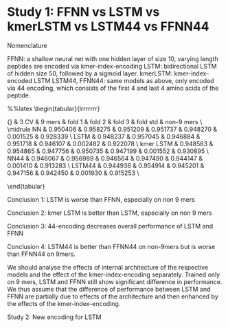 # Study 1: FFNN vs LSTM vs kmerLSTM vs LSTM44 vs FFNN44

Nomenclature

FFNN: a shallow neural net with one hidden layer of size 10, varying length peptides are encoded via kmer-index-encoding 
LSTM: bidirectional LSTM of hidden size 50, followed by a sigmoid layer.
kmerLSTM: kmer-index-encoded LSTM 
LSTM44, FFNN44: same models as above, only encoded via 44 encoding, which consists of the first 4 and last 4 amino acids of the peptide. 


%%latex
\begin{tabular}{lrrrrrrr}

{} &      3 CV &    9 mers &    fold 1 &    fold 2 &    fold 3 &  fold std &  non-9 mers \\
\midrule
NN        &  0.950406 &  0.958275 &  0.951209 &  0.951737 &  0.948270 &  0.001525 &    0.928339 \\
LSTM      &  0.948237 &  0.957045 &  0.946884 &  0.951718 &  0.946107 &  0.002482 &    0.922078 \\
kmer LSTM &  0.948563 &  0.954865 &  0.947756 &  0.950735 &  0.947199 &  0.001552 &    0.930895 \\
NN44      &  0.946067 &  0.956989 &  0.946564 &  0.947490 &  0.944147 &  0.001410 &    0.913283 \\
LSTM44    &  0.944936 &  0.954914 &  0.945201 &  0.947156 &  0.942450 &  0.001930 &    0.915253 \\

\end{tabular}


Conclusion 1: LSTM is worse than FFNN, especially on non 9 mers

Conclusion 2: kmer LSTM is better than LSTM, especially on non 9 mers

Conclusion 3: 44-encoding decreases overall performance of LSTM and FFNN

Conclusion 4: LSTM44 is better than FFNN44 on non-9mers but is worse than FFNN44 on 9mers.

We should analyse the effects of internal architecture of the respective models and the effect of the kmer-index-encoding separately. Trained only on 9 mers, LSTM and FFNN still show significant difference in performance. We thus assume that the difference of performance between LSTM and FFNN are partially due to effects of the architecture and then enhanced by the effects of the kmer-index-encoding. 

Study 2: New encoding for LSTM

